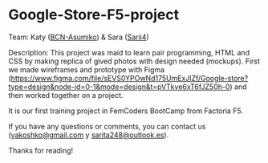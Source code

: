 # Google-Store-F5-project

Team: Katy ([BCN-Asumiko](https://github.com/BSN-Asumiko)) & Sara ([Sarii4](https://github.com/Sarii4))

Description: This project was maid to learn pair programming, HTML and CSS by
making replica of gived photos with design needed (mockups).
First we made wireframes and prototype with Figma (https://www.figma.com/file/sEVS0YPOwNd175UmExJlZf/Google-store?type=design&node-id=0-1&mode=design&t=pVTkve6xT6fJZ50h-0) and then worked together on a project.

It is our first training project in FemCoders BootCamp from Factoria F5.

If you have any questions or comments, you can contact us (yakoshko@gmail.com y sarita248@outlook.es).

Thanks for reading!
